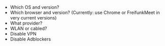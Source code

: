 * Which OS and version?
* Which browser and version? (Currently: use Chrome or FreifunkMeet in very current versions)
* What provider?
* WLAN or cabled?
* Disable VPN
* Disable Adblockers


